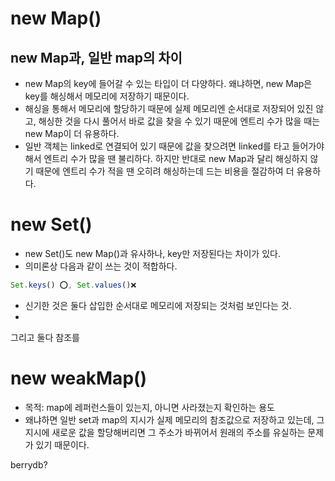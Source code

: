 # new Map()

## new Map과, 일반 map의 차이

-   new Map의 key에 들어갈 수 있는 타입이 더 다양하다. 왜냐하면, new Map은 key를 해싱해서 메모리에 저장하기 때문이다.
-   해싱을 통해서 메모리에 할당하기 때문에 실제 메모리엔 순서대로 저장되어 있진 않고, 해싱한 것을 다시 풀어서 바로 값을 찾을 수 있기 때문에 엔트리 수가 많을 때는 new Map이 더 유용하다.
-   일반 객체는 linked로 연결되어 있기 때문에 값을 찾으려면 linked를 타고 들어가야 해서 엔트리 수가 많을 땐 불리하다. 하지만 반대로 new Map과 달리 해싱하지 않기 때문에 엔트리 수가 적을 땐 오히려 해싱하는데 드는 비용을 절감하여 더 유용하다.

# new Set()

-   new Set()도 new Map()과 유사하나, key만 저장된다는 차이가 있다.
-   의미론상 다음과 같이 쓰는 것이 적합하다.

```js
Set.keys() ⭕, Set.values()❌
```

-   신기한 것은 둘다 삽입한 순서대로 메모리에 저장되는 것처럼 보인다는 것.
-

그리고 둘다 참조를

# new weakMap()

-   목적: map에 레퍼런스들이 있는지, 아니면 사라졌는지 확인하는 용도
-   왜냐하면 일반 set과 map의 지시가 실제 메모리의 참조값으로 저장하고 있는데, 그 지시에 새로운 값을 할당해버리면 그 주소가 바뀌어서 원래의 주소를 유실하는 문제가 있기 때문이다.

berrydb?

